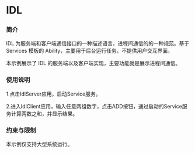 # IDL<a name="ZH-CN_TOPIC_0000001080120030"></a>

### 简介

IDL 为服务端和客户端通信接口的一种描述语言，进程间通信的的一种规范。基于 Services 模板的 Ability，主要用于后台运行任务，不提供用户交互界面。

本示例展示了 IDL 的服务端以及客户端实现，主要功能就是展示进程间通信。

### 使用说明

1.点击IdlServer应用，启动Service服务。

2.进入IdlClient应用，输入任意两组数字，点击ADD按钮，通过启动的Service服务计算两数之和，并显示结果。

### 约束与限制

本示例仅支持大型系统运行。

